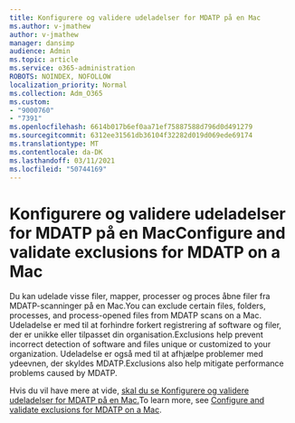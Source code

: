 ```yaml
---
title: Konfigurere og validere udeladelser for MDATP på en Mac
ms.author: v-jmathew
author: v-jmathew
manager: dansimp
audience: Admin
ms.topic: article
ms.service: o365-administration
ROBOTS: NOINDEX, NOFOLLOW
localization_priority: Normal
ms.collection: Adm_O365
ms.custom:
- "9000760"
- "7391"
ms.openlocfilehash: 6614b017b6ef0aa71ef75887588d796d0d491279
ms.sourcegitcommit: 6312ee31561db36104f32282d019d069ede69174
ms.translationtype: MT
ms.contentlocale: da-DK
ms.lasthandoff: 03/11/2021
ms.locfileid: "50744169"
---
```

# <a name="configure-and-validate-exclusions-for-mdatp-on-a-mac"></a><span data-ttu-id="53476-102">Konfigurere og validere udeladelser for MDATP på en Mac</span><span class="sxs-lookup"><span data-stu-id="53476-102">Configure and validate exclusions for MDATP on a Mac</span></span>

<span data-ttu-id="53476-103">Du kan udelade visse filer, mapper, processer og proces åbne filer fra MDATP-scanninger på en Mac.</span><span class="sxs-lookup"><span data-stu-id="53476-103">You can exclude certain files, folders, processes, and process-opened files from MDATP scans on a Mac.</span></span> <span data-ttu-id="53476-104">Udeladelse er med til at forhindre forkert registrering af software og filer, der er unikke eller tilpasset din organisation.</span><span class="sxs-lookup"><span data-stu-id="53476-104">Exclusions help prevent incorrect detection of software and files unique or customized to your organization.</span></span> <span data-ttu-id="53476-105">Udeladelse er også med til at afhjælpe problemer med ydeevnen, der skyldes MDATP.</span><span class="sxs-lookup"><span data-stu-id="53476-105">Exclusions also help mitigate performance problems caused by MDATP.</span></span>

<span data-ttu-id="53476-106">Hvis du vil have mere at vide, [skal du se Konfigurere og validere udeladelser for MDATP på en Mac.](https://go.microsoft.com/fwlink/?linkid=2144616)</span><span class="sxs-lookup"><span data-stu-id="53476-106">To learn more, see [Configure and validate exclusions for MDATP on a Mac](https://go.microsoft.com/fwlink/?linkid=2144616).</span></span>
